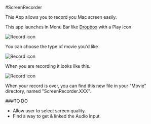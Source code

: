 #ScreenRecorder

This App allows you to record you Mac screen easily.

This app launches in Menu Bar like [Dropbox](https://www.dropbox.com/) with a Play icon

![Record icon](https://raw2.github.com/StefanLage/ScreenRecorder/master/Pictures/ScreenRecorder.png)

You can choose the type of movie you'd like

![Record icon](https://raw2.github.com/StefanLage/ScreenRecorder/master/Pictures/SR_extensions.png)

When you are recording it looks like this.

![Record icon](https://raw2.github.com/StefanLage/ScreenRecorder/master/Pictures/Recording.png)


When your record is over, you can find this new file in your "Movie" directory, named "ScreenRecorder.XXX".


###TO DO

* Allow user to select screen quality.
* Find a way to get & linked the Audio input.
